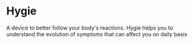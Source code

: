 # Hygie
A device to better follow your body's reactions. Hygie helps you to understand the evolution of symptoms that can affect you on daily basis
